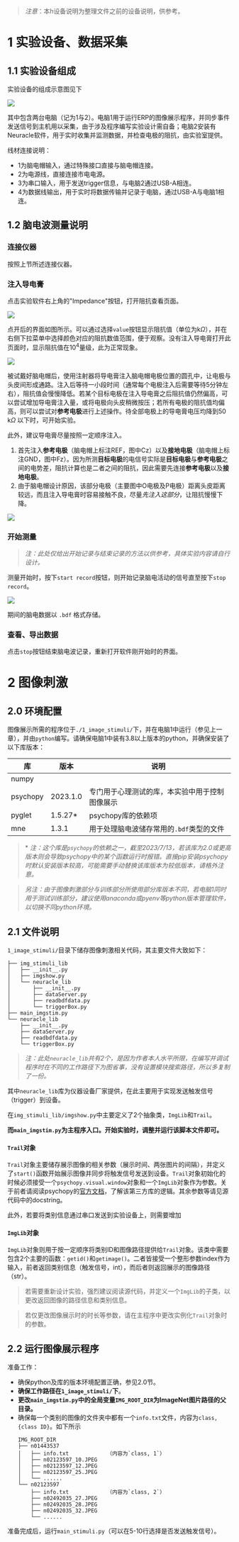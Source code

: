 > *注意*：本h设备说明为整理文件之前的设备说明，供参考。

# 1 实验设备、数据采集
## 1.1 实验设备组成
实验设备的组成示意图见下

![](assets/fig1.png)

其中包含两台电脑（记为1与2）。电脑1用于运行ERP的图像展示程序，并同步事件发送信号到主机用以采集，由于涉及程序编写实验设计需自备；电脑2安装有Neuracle软件，用于实时收集并监测数据，并检查电极的阻抗，由实验室提供。

线材连接说明：
- 1为脑电帽输入，通过特殊接口直接与脑电帽连接。
- 2为电源线，直接连接市电电源。
- 3为串口输入，用于发送trigger信息，与电脑2通过USB-A相连。
- 4为数据线输出，用于实时将数据传输并记录于电脑，通过USB-A与电脑1相连。



## 1.2 脑电波测量说明
### 连接仪器
按照上节所述连接仪器。

### 注入导电膏
点击实验软件右上角的"Impedance"按钮，打开阻抗查看页面。

![](assets/fig3.jpg)

点开后的界面如图所示。可以通过选择`value`按钮显示阻抗值（单位为$\mathrm{k}\Omega$），并在右侧下拉菜单中选择颜色对应的阻抗数值范围，便于观察。没有注入导电膏打开此页面时，显示阻抗值在$10^4$量级，此为正常现象。

![](assets/fig4.jpg)

被试戴好脑电帽后，使用注射器将导电膏注入脑电帽电极位置的圆孔中，让电极与头皮间形成通路。注入后等待一小段时间（通常每个电极注入后需要等待5分钟左右），阻抗值会慢慢降低。若某个目标电极在注入导电膏之后阻抗值仍然偏高，可以尝试增加导电膏注入量，或将电极向头皮稍微按压；若所有电极的阻抗值均偏高，则可以尝试对**参考电极**进行上述操作。待全部电极上的导电膏电压均降到50 $\mathrm{k}\Omega$ 以下时，可开始实验。

此外，建议导电膏尽量按照一定顺序注入。
1. 首先注入**参考电极**（脑电帽上标注REF，图中Cz）以及**接地电极**（脑电帽上标注GND，图中Fz）。因为所测**目标电极**的电信号实际是**目标电极**与**参考电极**之间的电势差，阻抗计算也是二者之间的阻抗，因此需要先连接**参考电极**以及**接地电极**。
2. 由于脑电帽设计原因，该部分电极（主要图中O电极及P电极）距离头皮距离较远，而且注入导电膏时容易接触不良，尽量*先注入这部分*，让阻抗慢慢下降。

![](assets/fig2_10_10system.jpg)


### 开始测量
> *注：此处仅给出开始记录与结束记录的方法以供参考，具体实验内容请自行设计。*

测量开始时，按下`start record`按钮，则开始记录脑电活动的信号直至按下`stop record`。

![](assets/fig5.jpg)

期间的脑电数据以 `.bdf` 格式存储。

### 查看、导出数据
点击`stop`按钮结束脑电波记录，重新打开软件刚开始时的界面。

# 2 图像刺激
## 2.0 环境配置
图像展示所需的程序位于`./1_image_stimuli/`下，并在电脑1中运行（参见上一章），并由`python`编写。请确保电脑1中装有3.8以上版本的python，并确保安装了以下库版本：

|库|版本|说明|
|--|--|--|
|numpy||
|psychopy|2023.1.0|专门用于心理测试的库，本实验中用于控制图像展示|
|pyglet|1.5.27\*|psychopy库的依赖项|
|mne|1.3.1|用于处理脑电波储存常用的`.bdf`类型的文件|

> \* *注：这个库是`psychopy`的依赖之一，截至2023/7/13，若该库为2.0或更高版本则会导致psychopy中的某个函数运行时报错。直接pip安装psychopy时默认安装版本较高，可能需要手动替换该库版本为较低版本，请格外注意。*

> *另注：由于图像刺激部分与训练部分所使用部分库版本不同，若电脑1同时用于测试训练部分，建议使用anaconda或pyenv等python版本管理软件，以切换不同python环境。*

## 2.1 文件说明
`1_image_stimuli/`目录下储存图像刺激相关代码，其主要文件大致如下：
```shell
├── img_stimuli_lib
│   ├── __init__.py
│   ├── imgshow.py
│   └── neuracle_lib
│       ├── __init__.py
│       ├── dataServer.py
│       ├── readbdfdata.py
│       └── triggerBox.py
├── main_imgstim.py
└── neuracle_lib
    ├── __init__.py
    ├── dataServer.py
    ├── readbdfdata.py
    └── triggerBox.py
```
> *注：此处`neuracle_lib`共有2个，是因为作者本人水平所限，在编写并调试程序时在不同的工作路径下为图省事，没有设置模块搜索路径，所以多复制了一份。*

其中`neuracle_lib`库为仪器设备厂家提供，在此主要用于实现发送触发信号（trigger）到设备。

在`img_stimuli_lib/imgshow.py`中主要定义了2个抽象类，`ImgLib`和`Trail`。

**而`main_imgstim.py`为主程序入口。开始实验时，调整并运行该脚本文件即可。**

#### `Trail`对象
`Trail`对象主要储存展示图像的相关参数（展示时间、两张图片的间隔），并定义了`start()`函数开始展示图像并同步将触发信号发送到设备。`Trail`对象初始化的时候必须接受一个`psychopy.visual.window`对象和一个`ImgLib`对象作为参数。关于前者请阅读psychopy的[官方文档](https://psychopy.org/coder/codeStimuli.html)，了解该第三方库的逻辑。其余参数等请见源代码中的docstring。

此外，若要将类别信息通过串口发送到实验设备上，则需要增加

#### `ImgLib`对象
`ImgLib`对象则用于按一定顺序将类别ID和图像路径提供给`Trail`对象。该类中需要包含2个主要的函数：`getid()`和`getimage()`。二者皆接受一个整形参数index作为输入，前者返回类别信息（触发信号，int），而后者则返回展示的图像路径（str）。

> 若需要重新设计实验，强烈建议阅读源代码，并定义一个`ImgLib`的子类，以更改返回图像的路径信息和类别信息。

> 若仅更改图像展示时的时长等参数，请在主程序中更改实例化`Trail`对象时的参数。

## 2.2 运行图像展示程序
准备工作：
- 确保python及库的版本环境配置正确，参见2.0节。
- **确保工作路径在`1_image_stimuli/`下**。
- **更改`main_imgstim.py`中的全局变量`IMG_ROOT_DIR`为ImageNet图片路径的父目录。**
- 确保每一个类别的图像的文件夹中都有一个`info.txt`文件，内容为`class, {class ID}`。如下所示
  ```shell
  IMG_ROOT_DIR
  ├── n01443537
  │   ├── info.txt            （内容为`class, 1`）
  │   ├── n02123597_10.JPEG
  │   ├── n02123597_12.JPEG
  │   ├── n02123597_25.JPEG
  │   └── ......
  └── n02123597
      ├── info.txt            （内容为`class, 2`）
      ├── n02492035_27.JPEG
      ├── n02492035_28.JPEG
      ├── n02492035_32.JPEG
      └── ......
  ```

准备完成后，运行`main_stimuli.py`（可以在5-10行选择是否发送触发信号）。

